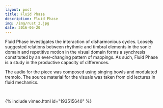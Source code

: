 ```yaml
---
layout: post
title: Fluid Phase
description: Fluid Phase
img: /img/rust_2.jpg
date: 2016-06-20
---
```


Fluid Phase investigates the interaction of disharmonious cycles. Loosely suggested relations between rhythmic and timbral elements in the sonic domain and repetitive motion in the visual domain forms a synchresis constituted by an ever-changing pattern of mappings. As such, Fluid Phase is a study in the productive capacity of differences.

The audio for the piece was composed using singing bowls and modulated tremolo. The source material for the visuals was taken from old lectures in fluid mechanics.

<br/>

{% include vimeo.html id="193515640" %}
